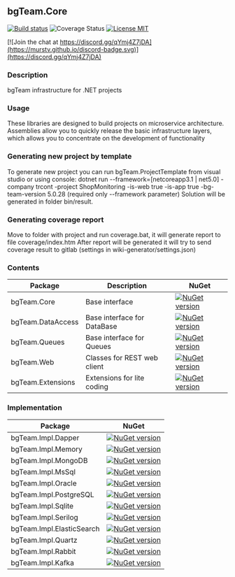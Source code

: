 ## bgTeam.Core  

[![Build status](https://ci.appveyor.com/api/projects/status/x34oo0dbvftcdcvv?svg=true)](https://ci.appveyor.com/project/bgTeamDev/bgteam-core) ![Coverage Status](https://murstv.github.io/coveradge-badge.svg "Coverage Status") [![License MIT](https://img.shields.io/badge/license-MIT-green.svg)](https://opensource.org/licenses/MIT) 

[![Join the chat at https://discord.gg/qYmj4Z7jDA](https://murstv.github.io/discord-badge.svg)](https://discord.gg/qYmj4Z7jDA)

### Description

bgTeam infrastructure for .NET projects

### Usage

These libraries are designed to build projects on microservice architecture. Assemblies allow you to quickly release the basic infrastructure layers, which allows you to concentrate on the development of functionality

### Generating new project by template

To generate new project you can run bgTeam.ProjectTemplate from visual studio or using console:
dotnet run --framework=[netcoreapp3.1 | net5.0] -company trcont -project ShopMonitoring -is-web true -is-app true -bg-team-version 5.0.28 (required only --framework parameter)
Solution will be generated in folder bin/result.

### Generating coverage report

Move to folder with project and run coverage.bat, it will generate report to file coverage/index.htm
After report will be generated it will try to send coverage result to gitlab (settings in wiki-generator/settings.json)

### Contents

Package  | Description | NuGet 
--------| -------- | -------- 
bgTeam.Core  | Base interface | [![NuGet version](https://badge.fury.io/nu/bgTeam.Core.svg)](https://badge.fury.io/nu/bgTeam.Core)
bgTeam.DataAccess  | Base interface for DataBase | [![NuGet version](https://badge.fury.io/nu/bgTeam.DataAccess.svg)](https://badge.fury.io/nu/bgTeam.DataAccess)
bgTeam.Queues  | Base interface for Queues | [![NuGet version](https://badge.fury.io/nu/bgTeam.Queues.svg)](https://badge.fury.io/nu/bgTeam.Queues)
bgTeam.Web  | Classes for REST web client  | [![NuGet version](https://badge.fury.io/nu/bgTeam.Web.svg)](https://badge.fury.io/nu/bgTeam.Web)
bgTeam.Extensions  | Extensions for lite coding  | [![NuGet version](https://badge.fury.io/nu/bgTeam.Extensions.svg)](https://badge.fury.io/nu/bgTeam.Extensions)

### Implementation

Package  |  NuGet 
--------| -------- 
bgTeam.Impl.Dapper | [![NuGet version](https://badge.fury.io/nu/bgTeam.Impl.Dapper.svg)](https://badge.fury.io/nu/bgTeam.Impl.Dapper)
bgTeam.Impl.Memory | [![NuGet version](https://badge.fury.io/nu/bgTeam.Impl.Memory.svg)](https://badge.fury.io/nu/bgTeam.Impl.Memory)
bgTeam.Impl.MongoDB | [![NuGet version](https://badge.fury.io/nu/bgTeam.Impl.MongoDB.svg)](https://badge.fury.io/nu/bgTeam.Impl.MongoDB)
bgTeam.Impl.MsSql | [![NuGet version](https://badge.fury.io/nu/bgTeam.Impl.MsSql.svg)](https://badge.fury.io/nu/bgTeam.Impl.MsSql)
bgTeam.Impl.Oracle | [![NuGet version](https://badge.fury.io/nu/bgTeam.Impl.Oracle.svg)](https://badge.fury.io/nu/bgTeam.Impl.Oracle)
bgTeam.Impl.PostgreSQL | [![NuGet version](https://badge.fury.io/nu/bgTeam.Impl.PostgreSQL.svg)](https://badge.fury.io/nu/bgTeam.Impl.PostgreSQL)
bgTeam.Impl.Sqlite | [![NuGet version](https://badge.fury.io/nu/bgTeam.Impl.Sqlite.svg)](https://badge.fury.io/nu/bgTeam.Impl.Sqlite)
bgTeam.Impl.Serilog | [![NuGet version](https://badge.fury.io/nu/bgTeam.Impl.Serilog.svg)](https://badge.fury.io/nu/bgTeam.Impl.Serilog)
bgTeam.Impl.ElasticSearch | [![NuGet version](https://badge.fury.io/nu/bgTeam.Impl.ElasticSearch.svg)](https://badge.fury.io/nu/bgTeam.Impl.ElasticSearch)
bgTeam.Impl.Quartz | [![NuGet version](https://badge.fury.io/nu/bgTeam.Impl.Quartz.svg)](https://badge.fury.io/nu/bgTeam.Impl.Quartz)
bgTeam.Impl.Rabbit | [![NuGet version](https://badge.fury.io/nu/bgTeam.Impl.Rabbit.svg)](https://badge.fury.io/nu/bgTeam.Impl.Rabbit)
bgTeam.Impl.Kafka | [![NuGet version](https://badge.fury.io/nu/bgTeam.Impl.Kafka.svg)](https://badge.fury.io/nu/bgTeam.Impl.Kafka)